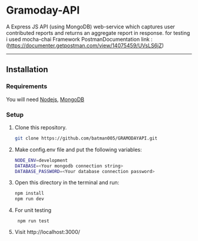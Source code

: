 # Gramoday-API

A Express JS API (using MongoDB) web-service which captures user contributed reports and returns an aggregate report in response.
for testing i used mocha-chai Framework
PostmanDocumentation link : (https://documenter.getpostman.com/view/14075459/UVsLS6jZ)

---

## Installation

### Requirements

You will need [Nodejs](https://nodejs.org/en/), [MongoDB](https://www.mongodb.com/)

### Setup

1. Clone this repository.

   ```sh
   git clone https://github.com/batman005/GRAMODAYAPI.git
   ```

2. Make config.env file and put the following variables:

   ```sh
   NODE_ENV=development
   DATABASE=<Your mongodb connection string>
   DATABASE_PASSWORD=<Your database connection password>
   ```

3. Open this directory in the terminal and run:

   ```sh
   npm install
   npm run dev
   ```

4. For unit testing

   ```
    npm run test
   ```

5. Visit http://localhost:3000/
